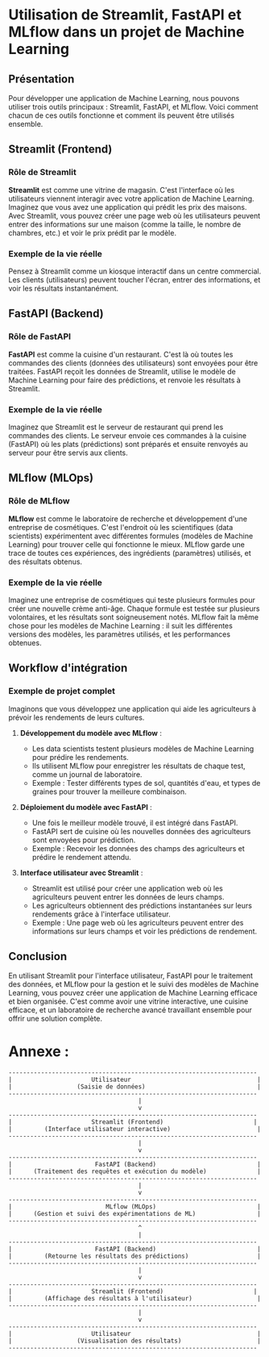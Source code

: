 # Utilisation de Streamlit, FastAPI et MLflow dans un projet de Machine Learning

## Présentation

Pour développer une application de Machine Learning, nous pouvons utiliser trois outils principaux : Streamlit, FastAPI, et MLflow. Voici comment chacun de ces outils fonctionne et comment ils peuvent être utilisés ensemble.

## Streamlit (Frontend)

### Rôle de Streamlit

**Streamlit** est comme une vitrine de magasin. C'est l'interface où les utilisateurs viennent interagir avec votre application de Machine Learning. Imaginez que vous avez une application qui prédit les prix des maisons. Avec Streamlit, vous pouvez créer une page web où les utilisateurs peuvent entrer des informations sur une maison (comme la taille, le nombre de chambres, etc.) et voir le prix prédit par le modèle.

### Exemple de la vie réelle

Pensez à Streamlit comme un kiosque interactif dans un centre commercial. Les clients (utilisateurs) peuvent toucher l'écran, entrer des informations, et voir les résultats instantanément.

## FastAPI (Backend)

### Rôle de FastAPI

**FastAPI** est comme la cuisine d'un restaurant. C'est là où toutes les commandes des clients (données des utilisateurs) sont envoyées pour être traitées. FastAPI reçoit les données de Streamlit, utilise le modèle de Machine Learning pour faire des prédictions, et renvoie les résultats à Streamlit.

### Exemple de la vie réelle

Imaginez que Streamlit est le serveur de restaurant qui prend les commandes des clients. Le serveur envoie ces commandes à la cuisine (FastAPI) où les plats (prédictions) sont préparés et ensuite renvoyés au serveur pour être servis aux clients.

## MLflow (MLOps)

### Rôle de MLflow

**MLflow** est comme le laboratoire de recherche et développement d'une entreprise de cosmétiques. C'est l'endroit où les scientifiques (data scientists) expérimentent avec différentes formules (modèles de Machine Learning) pour trouver celle qui fonctionne le mieux. MLflow garde une trace de toutes ces expériences, des ingrédients (paramètres) utilisés, et des résultats obtenus.

### Exemple de la vie réelle

Imaginez une entreprise de cosmétiques qui teste plusieurs formules pour créer une nouvelle crème anti-âge. Chaque formule est testée sur plusieurs volontaires, et les résultats sont soigneusement notés. MLflow fait la même chose pour les modèles de Machine Learning : il suit les différentes versions des modèles, les paramètres utilisés, et les performances obtenues.

## Workflow d'intégration

### Exemple de projet complet

Imaginons que vous développez une application qui aide les agriculteurs à prévoir les rendements de leurs cultures.

1. **Développement du modèle avec MLflow** :
   - Les data scientists testent plusieurs modèles de Machine Learning pour prédire les rendements.
   - Ils utilisent MLflow pour enregistrer les résultats de chaque test, comme un journal de laboratoire.
   - Exemple : Tester différents types de sol, quantités d'eau, et types de graines pour trouver la meilleure combinaison.

2. **Déploiement du modèle avec FastAPI** :
   - Une fois le meilleur modèle trouvé, il est intégré dans FastAPI.
   - FastAPI sert de cuisine où les nouvelles données des agriculteurs sont envoyées pour prédiction.
   - Exemple : Recevoir les données des champs des agriculteurs et prédire le rendement attendu.

3. **Interface utilisateur avec Streamlit** :
   - Streamlit est utilisé pour créer une application web où les agriculteurs peuvent entrer les données de leurs champs.
   - Les agriculteurs obtiennent des prédictions instantanées sur leurs rendements grâce à l'interface utilisateur.
   - Exemple : Une page web où les agriculteurs peuvent entrer des informations sur leurs champs et voir les prédictions de rendement.

## Conclusion

En utilisant Streamlit pour l'interface utilisateur, FastAPI pour le traitement des données, et MLflow pour la gestion et le suivi des modèles de Machine Learning, vous pouvez créer une application de Machine Learning efficace et bien organisée. C'est comme avoir une vitrine interactive, une cuisine efficace, et un laboratoire de recherche avancé travaillant ensemble pour offrir une solution complète.

# Annexe :

```
---------------------------------------------------------------------
|                      Utilisateur                                   |
|                  (Saisie de données)                               |
---------------------------------------------------------------------
                                    |
                                    v
---------------------------------------------------------------------
|                      Streamlit (Frontend)                         |
|         (Interface utilisateur interactive)                        |
---------------------------------------------------------------------
                                    |
                                    v
---------------------------------------------------------------------
|                       FastAPI (Backend)                            |
|      (Traitement des requêtes et exécution du modèle)              |
---------------------------------------------------------------------
                                    |
                                    v
---------------------------------------------------------------------
|                          MLflow (MLOps)                            |
|      (Gestion et suivi des expérimentations de ML)                 |
---------------------------------------------------------------------
                                    ^
                                    |
---------------------------------------------------------------------
|                       FastAPI (Backend)                            |
|         (Retourne les résultats des prédictions)                   |
---------------------------------------------------------------------
                                    |
                                    v
---------------------------------------------------------------------
|                      Streamlit (Frontend)                         |
|         (Affichage des résultats à l'utilisateur)                  |
---------------------------------------------------------------------
                                    |
                                    v
---------------------------------------------------------------------
|                      Utilisateur                                   |
|                  (Visualisation des résultats)                     |
---------------------------------------------------------------------
```

